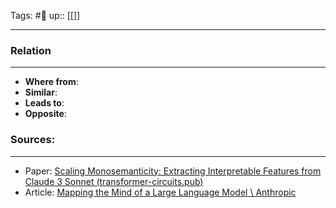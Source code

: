 Tags: #🌿 
up:: [[]]

---



### Relation
---
- **Where from**:  
- **Similar**: 
- **Leads to**: 
- **Opposite**: 
### Sources:
---
- Paper: [Scaling Monosemanticity: Extracting Interpretable Features from Claude 3 Sonnet (transformer-circuits.pub)](https://transformer-circuits.pub/2024/scaling-monosemanticity/index.html)
- Article: [Mapping the Mind of a Large Language Model \ Anthropic](https://www.anthropic.com/research/mapping-mind-language-model)